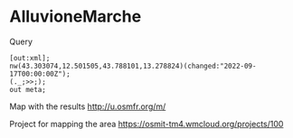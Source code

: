 # AlluvioneMarche

Query

```
[out:xml];
nw(43.303074,12.501505,43.788101,13.278824)(changed:"2022-09-17T00:00:00Z");
(._;>>;);
out meta;
```

Map with the results http://u.osmfr.org/m/

Project for mapping the area https://osmit-tm4.wmcloud.org/projects/100